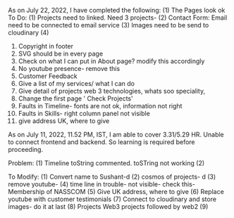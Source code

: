 
As on July 22, 2022, I have completed the following:
(1) The Pages look ok
To Do:
(1) Projects need to linked. Need 3 projects-
(2) Contact Form: Email need to be connected to email service 
(3) Images need to be send to cloudinary
(4) 



<!-- To Do -->

1. Copyright in footer
2. SVG should be in every page
3. Check on what I can put in About page? modify this accordingly
4. No youtube presence- remove this
5. Customer Feedback
6. Give a list of my services/ what I can do
7. Give detail of projects web 3 technologies, whats soo speciality,
8. Change the first page ' Check Projects'
9. Faults in Timeline- fonts are not ok, information not right
10. Faults in Skills- right column panel not visible
11. give address UK, where to give

As on July 11, 2022, 11.52 PM, IST, I am able to cover 3.31/5.29 HR. Unable to connect frontend and backend. So learning is required before proceeding.

Problem:
(1) Timeline toString commented. toSTring not working
(2)

To Modify:
(1) Convert name to Sushant-d
(2) cosmos of projects- d
(3) remove youtube- 
(4) time line in trouble- not visible- check this- Membership of NASSCOM
(5) Give UK address, where to give
(6) Replace youtube with customer testimonials
(7) Connect to cloudinary and store images- do it at last
(8) Projects Web3 projects followed by web2
(9) 
